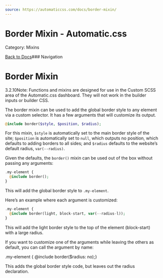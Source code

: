 ```yaml
---
source: https://automaticcss.com/docs/border-mixin/
---
```


# Border Mixin - Automatic.css

Category: Mixins

[Back to Docs](https://automaticcss.com/docs)### Navigation

# Border Mixin

3.2.10Note: Functions and mixins are designed for use in the Custom SCSS area of the Automatic.css dashboard. They will not work in the builder inputs or builder CSS.

The border mixin can be used to add the global border style to any element via a custom selector. It has a few arguments that will customize its output.

```php
@include border($style, $position, $radius);
```

For this mixin, `$style` is automatically set to the main border style of the site; `$position` is automatically set to `null`, which outputs no position, which defaults to adding borders to all sides; and `$radius` defaults to the website’s default radius, `var(--radius)`.

Given the defaults, the `border()` mixin can be used out of the box without passing any arguments:

```php
.my-element {
  @include border();
}
```

This will add the global border style to `.my-element`.

Here’s an example where each argument is customized:

```php
.my-element {
  @include border(light, block-start, var(--radius-l));
}
```

This will add the light border style to the top of the element (block-start) with a large radius.

If you want to customize one of the arguments while leaving the others as default, you can call the argument by name:

.my-element {  @include border($radius: no);}

This adds the global border style code, but leaves out the radius declaration.

